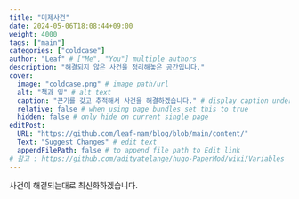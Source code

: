 ```yaml
---
title: "미제사건"
date: 2024-05-06T18:08:44+09:00
weight: 4000
tags: ["main"]
categories: ["coldcase"]
author: "Leaf" # ["Me", "You"] multiple authors
description: "해결되지 않은 사건을 정리해놓은 공간입니다."
cover:
  image: "coldcase.png" # image path/url
  alt: "책과 잎" # alt text
  caption: "끈기를 갖고 추적해서 사건을 해결하겠습니다." # display caption under cover
  relative: false # when using page bundles set this to true
  hidden: false # only hide on current single page
editPost:
  URL: "https://github.com/leaf-nam/blog/blob/main/content/"
  Text: "Suggest Changes" # edit text
  appendFilePath: false # to append file path to Edit link
# 참고 : https://github.com/adityatelange/hugo-PaperMod/wiki/Variables
---
```


사건이 해결되는대로 최신화하겠습니다.
